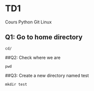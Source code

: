 # TD1

Cours Python Git Linux

## Q1: Go to home directory

```
cd/
```
##Q2: Check where we are
```
pwd
```
##Q3: Create a new directory named test
```
mkdir test
```
